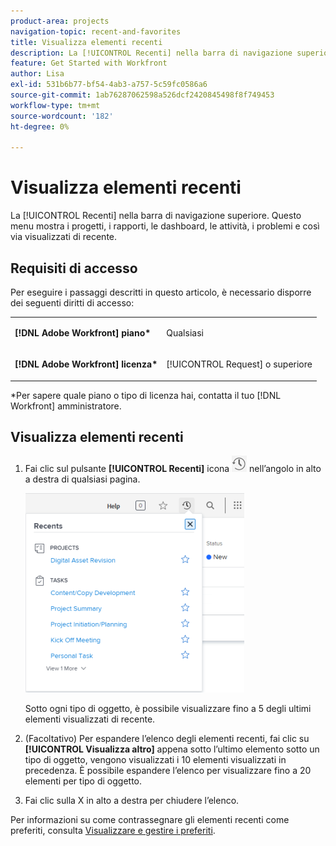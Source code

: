 ```yaml
---
product-area: projects
navigation-topic: recent-and-favorites
title: Visualizza elementi recenti
description: La [!UICONTROL Recenti] nella barra di navigazione superiore. Questo menu mostra i progetti, i rapporti, le dashboard, le attività, i problemi e così via visualizzati di recente.
feature: Get Started with Workfront
author: Lisa
exl-id: 531b6b77-bf54-4ab3-a757-5c59fc0586a6
source-git-commit: 1ab76287062598a526dcf2420845498f8f749453
workflow-type: tm+mt
source-wordcount: '182'
ht-degree: 0%

---
```


# Visualizza elementi recenti

La [!UICONTROL Recenti] nella barra di navigazione superiore. Questo menu mostra i progetti, i rapporti, le dashboard, le attività, i problemi e così via visualizzati di recente.

## Requisiti di accesso

Per eseguire i passaggi descritti in questo articolo, è necessario disporre dei seguenti diritti di accesso:

<table style="table-layout:auto"> 
 <col> 
 </col> 
 <col> 
 </col> 
 <tbody> 
  <tr> 
   <td role="rowheader"><strong>[!DNL Adobe Workfront] piano*</strong></td> 
   <td> <p>Qualsiasi</p> </td> 
  </tr> 
  <tr> 
   <td role="rowheader"><strong>[!DNL Adobe Workfront] licenza*</strong></td> 
   <td> <p>[!UICONTROL Request] o superiore</p> </td> 
  </tr> 
 </tbody> 
</table>

&#42;Per sapere quale piano o tipo di licenza hai, contatta il tuo [!DNL Workfront] amministratore.

## Visualizza elementi recenti

1. Fai clic sul pulsante **[!UICONTROL Recenti]** icona ![[!UICONTROL Recenti]](assets/recents-icon-40x43.png) nell’angolo in alto a destra di qualsiasi pagina.

   ![Elenco Recenti](assets/recents-list-2022-350x319.png)

   Sotto ogni tipo di oggetto, è possibile visualizzare fino a 5 degli ultimi elementi visualizzati di recente.

1. (Facoltativo) Per espandere l’elenco degli elementi recenti, fai clic su **[!UICONTROL Visualizza altro]** appena sotto l’ultimo elemento sotto un tipo di oggetto, vengono visualizzati i 10 elementi visualizzati in precedenza. È possibile espandere l’elenco per visualizzare fino a 20 elementi per tipo di oggetto.
1. Fai clic sulla X in alto a destra per chiudere l’elenco.

Per informazioni su come contrassegnare gli elementi recenti come preferiti, consulta [Visualizzare e gestire i preferiti](../../../workfront-basics/navigate-workfront/recent-and-favorites/view-and-manage-favorites.md).

